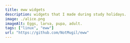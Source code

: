 ```yaml
---
title: eww widgets
description: widgets that I made during study holidays.
image: ./alice.png
imageAlt: Eggs, larva, pupa, adult.
tags: ["linux", "eww"]
url: "https://github.com/NotMugil/eww"
---
```


